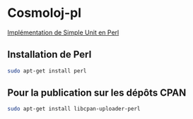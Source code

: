 # Cosmoloj-pl

[Implémentation de Simple Unit en Perl](unit-simple/)

## Installation de Perl

```bash
sudo apt-get install perl
```

## Pour la publication sur les dépôts CPAN

```bash
sudo apt-get install libcpan-uploader-perl
```
